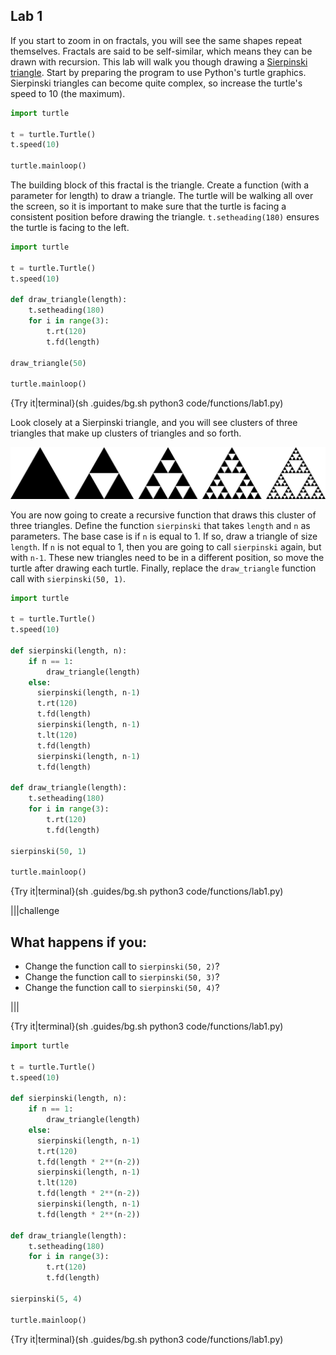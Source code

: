 ## Lab 1

If you start to zoom in on fractals, you will see the same shapes repeat themselves. Fractals are said to be self-similar, which means they can be drawn with recursion. This lab will walk you though drawing a [Sierpinski triangle](https://en.wikipedia.org/wiki/Sierpi%C5%84ski_triangle). Start by preparing the program to use Python's turtle graphics. Sierpinski triangles can become quite complex, so increase the turtle's speed to 10 (the maximum).

```python
import turtle

t = turtle.Turtle()
t.speed(10)

turtle.mainloop()
```

The building block of this fractal is the triangle. Create a function (with a parameter for length) to draw a triangle. The turtle will be walking all over the screen, so it is important to make sure that the turtle is facing a consistent position before drawing the triangle. `t.setheading(180)` ensures the turtle is facing to the left.

```python
import turtle

t = turtle.Turtle()
t.speed(10)
         
def draw_triangle(length):
    t.setheading(180)      
    for i in range(3):     
        t.rt(120)          
        t.fd(length)

draw_triangle(50)

turtle.mainloop()
```

{Try it|terminal}(sh .guides/bg.sh python3 code/functions/lab1.py)

Look closely at a Sierpinski triangle, and you will see clusters of three triangles that make up clusters of triangles and so forth.

![Sierpinski Triangle Evolution](.guides/images/Sierpinski_triangle_evolution.svg)

You are now going to create a recursive function that draws this cluster of three triangles. Define the function `sierpinski` that takes `length` and `n` as parameters. The base case is if `n` is equal to 1. If so, draw a triangle of size `length`. If `n` is not equal to 1, then you are going to call `sierpinski` again, but with `n-1`. These new triangles need to be in a different position, so move the turtle after drawing each turtle. Finally, replace the `draw_triangle` function call with `sierpinski(50, 1)`.

```python
import turtle

t = turtle.Turtle()
t.speed(10)

def sierpinski(length, n):
    if n == 1:
        draw_triangle(length)
    else:
      sierpinski(length, n-1)
      t.rt(120)
      t.fd(length)
      sierpinski(length, n-1)
      t.lt(120)               
      t.fd(length) 
      sierpinski(length, n-1)
      t.fd(length)  
         
def draw_triangle(length):
    t.setheading(180)      
    for i in range(3):     
        t.rt(120)          
        t.fd(length)

sierpinski(50, 1)

turtle.mainloop()
```

{Try it|terminal}(sh .guides/bg.sh python3 code/functions/lab1.py)

|||challenge
## What happens if you:
* Change the function call to `sierpinski(50, 2)`?
* Change the function call to `sierpinski(50, 3)`?
* Change the function call to `sierpinski(50, 4)`?

|||

{Try it|terminal}(sh .guides/bg.sh python3 code/functions/lab1.py)

```python
import turtle

t = turtle.Turtle()
t.speed(10)

def sierpinski(length, n):
    if n == 1:
        draw_triangle(length)
    else:
      sierpinski(length, n-1)
      t.rt(120)
      t.fd(length * 2**(n-2))
      sierpinski(length, n-1)
      t.lt(120)               
      t.fd(length * 2**(n-2)) 
      sierpinski(length, n-1)
      t.fd(length * 2**(n-2))  
         
def draw_triangle(length):
    t.setheading(180)      
    for i in range(3):     
        t.rt(120)          
        t.fd(length)

sierpinski(5, 4)

turtle.mainloop()
```

{Try it|terminal}(sh .guides/bg.sh python3 code/functions/lab1.py)